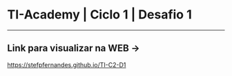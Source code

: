 # TI-Academy | Ciclo 1 | Desafio 1

---------------------------------------

## Link para visualizar na WEB ->

https://stefpfernandes.github.io/TI-C2-D1
